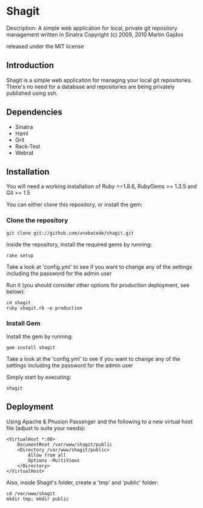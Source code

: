 Shagit
============

Description: A simple web application for local, private git repository management written in Sinatra
Copyright (c) 2009, 2010 Martin Gajdos

released under the MIT license

Introduction
------------

Shagit is a simple web application for managing your local git repositories. There's no need for a database and repositories are being privately published using ssh.

Dependencies
------------

* Sinatra
* Haml
* Grit
* Rack-Test
* Webrat

Installation
------------

You will need a working installation of Ruby >=1.8.6, RubyGems >= 1.3.5 and Git >= 1.5

You can either clone this repository, or install the gem:

### Clone the repository

    git clone git://github.com/unabatede/shagit.git

Inside the repository, install the required gems by running:

    rake setup

Take a look at 'config.yml' to see if you want to change any of the settings including the password for the admin user

Run it (you should consider other options for production deployment, see below):

    cd shagit
    ruby shagit.rb -e production

### Install Gem

Install the gem by running:

    gem install shagit

Take a look at the 'config.yml' to see if you want to change any of the settings including the password for the admin user

Simply start by executing:

    shagit

Deployment
----------

Using Apache & Phusion Passenger and the following to a new virtual host file (adjust to suite your needs):

    <VirtualHost *:80>
        DocumentRoot /var/www/shagit/public
        <Directory /var/www/shagit/public>
            Allow from all
            Options -MultiViews
        </Directory>
    </VirtualHost>


Also, inside Shagit's folder, create a 'tmp' and 'public' folder:

    cd /var/www/shagit
    mkdir tmp; mkdir public
